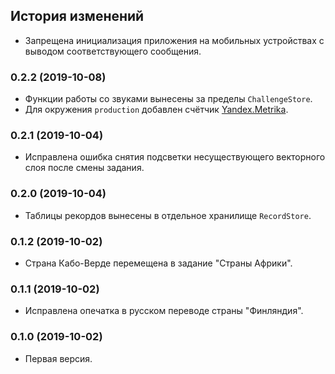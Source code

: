 ## История изменений

- Запрещена инициализация приложения на мобильных устройствах с выводом соответствующего сообщения.

### 0.2.2 (2019-10-08)

- Функции работы со звуками вынесены за пределы `ChallengeStore`.
- Для окружения `production` добавлен счётчик [Yandex.Metrika](https://metrika.yandex.ru/).

### 0.2.1 (2019-10-04)

- Исправлена ошибка снятия подсветки несуществующего векторного слоя после смены задания.

### 0.2.0 (2019-10-04)

- Таблицы рекордов вынесены в отдельное хранилище `RecordStore`.

### 0.1.2 (2019-10-02)

- Страна Кабо-Верде перемещена в задание "Страны Африки".

### 0.1.1 (2019-10-02)

- Исправлена опечатка в русском переводе страны "Финляндия".

### 0.1.0 (2019-10-02)

- Первая версия.
